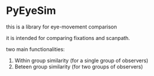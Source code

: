 # PyEyeSim

this is a library for eye-movement comparison

it is intended for comparing fixations and scanpath.

two main functionalities:

1. Within group similarity  (for a single group of observers)
2. Beteen group similarity (for two groups of observers)
